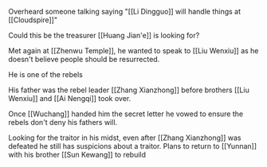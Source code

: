 Overheard someone talking saying "[[Li Dingguo]] will handle things at [[Cloudspire]]"

Could this be the treasurer [[Huang Jian'e]] is looking for?

Met again at [[Zhenwu Temple]], he wanted to speak to [[Liu Wenxiu]] as he doesn't believe people should be resurrected.

He is one of the rebels

His father was the rebel leader [[Zhang Xianzhong]] before brothers [[Liu Wenxiu]] and [[Ai Nengqi]] took over.

Once [[Wuchang]] handed him the secret letter he vowed to ensure the rebels don't deny his fathers will.

Looking for the traitor in his midst, even after [[Zhang Xianzhong]] was defeated he still has suspicions about a traitor. Plans to return to [[Yunnan]] with his brother [[Sun Kewang]] to rebuild